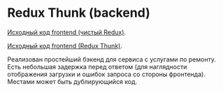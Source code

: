 # Redux Thunk (backend)

[Исходный код frontend (чистый Redux)](https://github.com/LiquidAssContainer/ra_thunk).

[Исходный код frontend (Redux Thunk)](https://github.com/LiquidAssContainer/ra_thunk-2).

Реализован простейший бэкенд для сервиса с услугами по ремонту. Есть небольшая задержка перед ответом (для наглядности отображения загрузки и ошибок запроса со стороны фронтенда). Местами может быть дублирующийся код.
